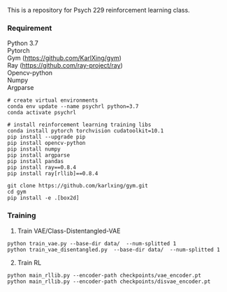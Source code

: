 This is a repository for Psych 229 reinforcement learning class. 

### Requirement
Python 3.7  
Pytorch   
Gym (https://github.com/KarlXing/gym)   
Ray (https://github.com/ray-project/ray)    
Opencv-python  
Numpy  
Argparse  


```
# create virtual environments
conda env update --name psychrl python=3.7
conda activate psychrl

# install reinforcement learning training libs
conda install pytorch torchvision cudatoolkit=10.1
pip install --upgrade pip
pip install opencv-python
pip install numpy
pip install argparse
pip install pandas
pip install ray==0.8.4
pip install ray[rllib]==0.8.4

git clone https://github.com/karlxing/gym.git
cd gym
pip install -e .[box2d]
```


### Training
1. Train VAE/Class-Distentangled-VAE
```
python train_vae.py --base-dir data/  --num-splitted 1
python train_vae_disentangled.py  --base-dir data/  --num-splitted 1
```

2. Train RL
```
python main_rllib.py --encoder-path checkpoints/vae_encoder.pt
python main_rllib.py --encoder-path checkpoints/disvae_encoder.pt
```
